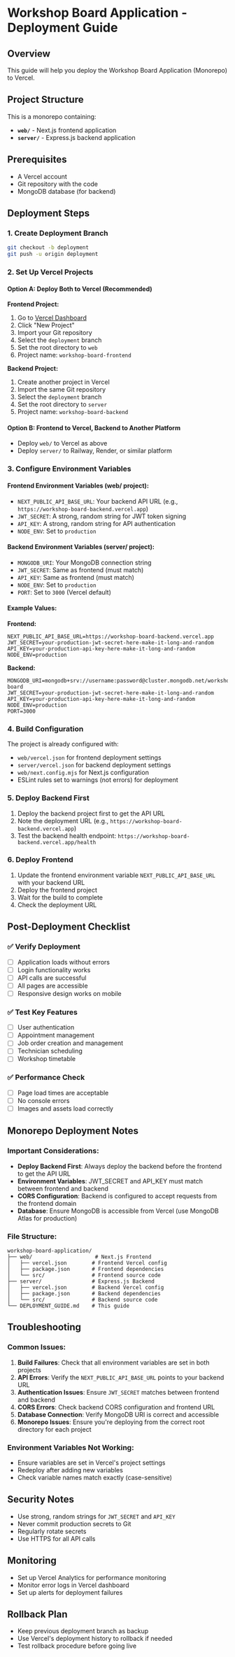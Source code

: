 # Workshop Board Application - Deployment Guide

## Overview
This guide will help you deploy the Workshop Board Application (Monorepo) to Vercel.

## Project Structure
This is a monorepo containing:
- **`web/`** - Next.js frontend application
- **`server/`** - Express.js backend application

## Prerequisites
- A Vercel account
- Git repository with the code
- MongoDB database (for backend)

## Deployment Steps

### 1. Create Deployment Branch
```bash
git checkout -b deployment
git push -u origin deployment
```

### 2. Set Up Vercel Projects

#### Option A: Deploy Both to Vercel (Recommended)

**Frontend Project:**
1. Go to [Vercel Dashboard](https://vercel.com/dashboard)
2. Click "New Project"
3. Import your Git repository
4. Select the `deployment` branch
5. Set the root directory to `web`
6. Project name: `workshop-board-frontend`

**Backend Project:**
1. Create another project in Vercel
2. Import the same Git repository
3. Select the `deployment` branch
4. Set the root directory to `server`
5. Project name: `workshop-board-backend`

#### Option B: Frontend to Vercel, Backend to Another Platform
- Deploy `web/` to Vercel as above
- Deploy `server/` to Railway, Render, or similar platform

### 3. Configure Environment Variables

#### Frontend Environment Variables (web/ project):
- `NEXT_PUBLIC_API_BASE_URL`: Your backend API URL (e.g., `https://workshop-board-backend.vercel.app`)
- `JWT_SECRET`: A strong, random string for JWT token signing
- `API_KEY`: A strong, random string for API authentication
- `NODE_ENV`: Set to `production`

#### Backend Environment Variables (server/ project):
- `MONGODB_URI`: Your MongoDB connection string
- `JWT_SECRET`: Same as frontend (must match)
- `API_KEY`: Same as frontend (must match)
- `NODE_ENV`: Set to `production`
- `PORT`: Set to `3000` (Vercel default)

#### Example Values:
**Frontend:**
```
NEXT_PUBLIC_API_BASE_URL=https://workshop-board-backend.vercel.app
JWT_SECRET=your-production-jwt-secret-here-make-it-long-and-random
API_KEY=your-production-api-key-here-make-it-long-and-random
NODE_ENV=production
```

**Backend:**
```
MONGODB_URI=mongodb+srv://username:password@cluster.mongodb.net/workshop-board
JWT_SECRET=your-production-jwt-secret-here-make-it-long-and-random
API_KEY=your-production-api-key-here-make-it-long-and-random
NODE_ENV=production
PORT=3000
```

### 4. Build Configuration
The project is already configured with:
- `web/vercel.json` for frontend deployment settings
- `server/vercel.json` for backend deployment settings
- `web/next.config.mjs` for Next.js configuration
- ESLint rules set to warnings (not errors) for deployment

### 5. Deploy Backend First
1. Deploy the backend project first to get the API URL
2. Note the deployment URL (e.g., `https://workshop-board-backend.vercel.app`)
3. Test the backend health endpoint: `https://workshop-board-backend.vercel.app/health`

### 6. Deploy Frontend
1. Update the frontend environment variable `NEXT_PUBLIC_API_BASE_URL` with your backend URL
2. Deploy the frontend project
3. Wait for the build to complete
4. Check the deployment URL

## Post-Deployment Checklist

### ✅ Verify Deployment
- [ ] Application loads without errors
- [ ] Login functionality works
- [ ] API calls are successful
- [ ] All pages are accessible
- [ ] Responsive design works on mobile

### ✅ Test Key Features
- [ ] User authentication
- [ ] Appointment management
- [ ] Job order creation and management
- [ ] Technician scheduling
- [ ] Workshop timetable

### ✅ Performance Check
- [ ] Page load times are acceptable
- [ ] No console errors
- [ ] Images and assets load correctly

## Monorepo Deployment Notes

### Important Considerations:
- **Deploy Backend First**: Always deploy the backend before the frontend to get the API URL
- **Environment Variables**: JWT_SECRET and API_KEY must match between frontend and backend
- **CORS Configuration**: Backend is configured to accept requests from the frontend domain
- **Database**: Ensure MongoDB is accessible from Vercel (use MongoDB Atlas for production)

### File Structure:
```
workshop-board-application/
├── web/                    # Next.js Frontend
│   ├── vercel.json        # Frontend Vercel config
│   ├── package.json       # Frontend dependencies
│   └── src/               # Frontend source code
├── server/                # Express.js Backend
│   ├── vercel.json        # Backend Vercel config
│   ├── package.json       # Backend dependencies
│   └── src/               # Backend source code
└── DEPLOYMENT_GUIDE.md    # This guide
```

## Troubleshooting

### Common Issues:
1. **Build Failures**: Check that all environment variables are set in both projects
2. **API Errors**: Verify the `NEXT_PUBLIC_API_BASE_URL` points to your backend URL
3. **Authentication Issues**: Ensure `JWT_SECRET` matches between frontend and backend
4. **CORS Errors**: Check backend CORS configuration and frontend URL
5. **Database Connection**: Verify MongoDB URI is correct and accessible
6. **Monorepo Issues**: Ensure you're deploying from the correct root directory for each project

### Environment Variables Not Working:
- Ensure variables are set in Vercel's project settings
- Redeploy after adding new variables
- Check variable names match exactly (case-sensitive)

## Security Notes
- Use strong, random strings for `JWT_SECRET` and `API_KEY`
- Never commit production secrets to Git
- Regularly rotate secrets
- Use HTTPS for all API calls

## Monitoring
- Set up Vercel Analytics for performance monitoring
- Monitor error logs in Vercel dashboard
- Set up alerts for deployment failures

## Rollback Plan
- Keep previous deployment branch as backup
- Use Vercel's deployment history to rollback if needed
- Test rollback procedure before going live
